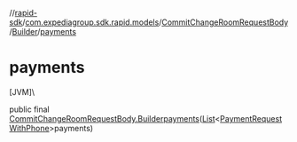 //[rapid-sdk](../../../../index.md)/[com.expediagroup.sdk.rapid.models](../../index.md)/[CommitChangeRoomRequestBody](../index.md)/[Builder](index.md)/[payments](payments.md)

# payments

[JVM]\

public final [CommitChangeRoomRequestBody.Builder](index.md)[payments](payments.md)([List](https://docs.oracle.com/javase/8/docs/api/java/util/List.html)&lt;[PaymentRequestWithPhone](../../-payment-request-with-phone/index.md)&gt;payments)
